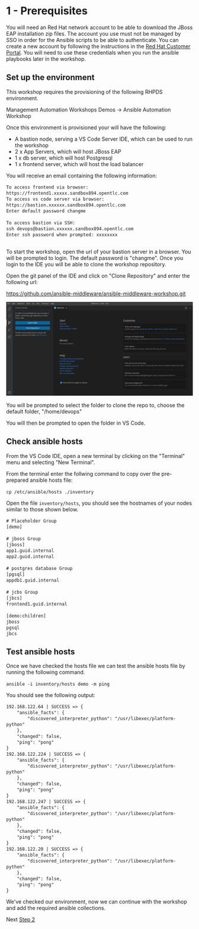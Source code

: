 # 1 - Prerequisites

You will need an Red Hat network account to be able to download the JBoss EAP installation zip files.  The account you use must not be managed by SSO in order for the Ansible scripts to be able to authenticate.  You can create a new account by following the instructions in the [Red Hat Customer Portal](https://access.redhat.com/?intcmp=701f20000012k6EAAQ).  You will need to use these credentials when you run the ansible playbooks later in the workshop.

## Set up the environment

This workshop requires the provisioning of the following RHPDS environment.  

Management Automation Workshops Demos -> Ansible Automation Workshop

Once this environment is provisioned your will have the following:

* A bastion node, serving a VS Code Server IDE, which can be used to run the workshop
* 2 x App Servers, which will host JBoss EAP
* 1 x db server, which will host Postgresql
* 1 x frontend server, which will host the load balancer

You will receive an email containing the following information:

```
To access frontend via browser:
https://frontend1.xxxxx.sandbox894.opentlc.com
To access vs code server via browser:
https://bastion.xxxxxx.sandbox894.opentlc.com
Enter default password changme

To access bastion via SSH:
ssh devops@bastion.xxxxxx.sandbox894.opentlc.com
Enter ssh password when prompted: xxxxxxxx


```

To start the workshop, open the url of your bastion server in a browser. You will be prompted to login.  The default password is "changme".  Once you login to the IDE you will be able to clone the workshop repository.

Open the git panel of the IDE and click on "Clone Repository" and enter the following url:

https://github.com/ansible-middleware/ansible-middleware-workshop.git

![VS Code git panel](../images/git.png)

You will be prompted to select the folder to clone the repo to, choose the default folder, "/home/devops"

You will then be prompted to open the folder in VS Code.

## Check ansible hosts

From the VS Code IDE, open a new terminal by clicking on the "Terminal" menu and selecting "New Terminal".

From the terminal enter the follwing command to copy over the pre-prepared ansible hosts file:

``` cp /etc/ansible/hosts ./inventory ```


Open the file `inventory/hosts`, you should see the hostnames of your nodes similar to those shown below.

```
# Placeholder Group
[demo]

# jboss Group
[jboss]
app1.guid.internal 
app2.guid.internal 

# postgres database Group
[pgsql]
appdb1.guid.internal

# jcbs Group
[jbcs]
frontend1.guid.internal

[demo:children]
jboss
pgsql
jbcs

```

## Test ansible hosts
Once we have checked the hosts file we can test the ansible hosts file by running the following command.

```ansible -i inventory/hosts demo -m ping```

You should see the following output:

```
192.168.122.64 | SUCCESS => {
    "ansible_facts": {
        "discovered_interpreter_python": "/usr/libexec/platform-python"
    },
    "changed": false,
    "ping": "pong"
}
192.168.122.224 | SUCCESS => {
    "ansible_facts": {
        "discovered_interpreter_python": "/usr/libexec/platform-python"
    },
    "changed": false,
    "ping": "pong"
}
192.168.122.247 | SUCCESS => {
    "ansible_facts": {
        "discovered_interpreter_python": "/usr/libexec/platform-python"
    },
    "changed": false,
    "ping": "pong"
}
192.168.122.20 | SUCCESS => {
    "ansible_facts": {
        "discovered_interpreter_python": "/usr/libexec/platform-python"
    },
    "changed": false,
    "ping": "pong"
}
```

We've checked our environment, now we can continue with the workshop and add the required ansible collections.

Next [Step 2](./2-adding-collections.md)